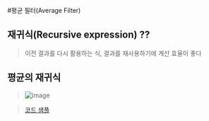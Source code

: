 #평균 필터(Average Filter)

## 재귀식(Recursive expression) ??
> 이전 결과를 다시 활용하는 식, 결과를 재사용하기에 계산 효율이 좋다

## 평균의 재귀식
>![image](https://user-images.githubusercontent.com/65435447/162840852-2e8ca953-76ea-49f0-a5d3-f842995c069b.png)

>[코드 샘플](../Average_recursive_expression.py)
